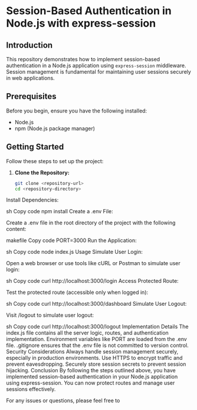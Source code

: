 # Session-Based Authentication in Node.js with express-session

## Introduction

This repository demonstrates how to implement session-based authentication in a Node.js application using `express-session` middleware. Session management is fundamental for maintaining user sessions securely in web applications.

## Prerequisites

Before you begin, ensure you have the following installed:

- Node.js
- npm (Node.js package manager)

## Getting Started

Follow these steps to set up the project:

1. **Clone the Repository:**

   ```sh
   git clone <repository-url>
   cd <repository-directory>

Install Dependencies:

sh
Copy code
npm install
Create a .env File:

Create a .env file in the root directory of the project with the following content:

makefile
Copy code
PORT=3000
Run the Application:

sh
Copy code
node index.js
Usage
Simulate User Login:

Open a web browser or use tools like cURL or Postman to simulate user login:

sh
Copy code
curl http://localhost:3000/login
Access Protected Route:

Test the protected route (accessible only when logged in):

sh
Copy code
curl http://localhost:3000/dashboard
Simulate User Logout:

Visit /logout to simulate user logout:

sh
Copy code
curl http://localhost:3000/logout
Implementation Details
The index.js file contains all the server logic, routes, and authentication implementation.
Environment variables like PORT are loaded from the .env file.
.gitignore ensures that the .env file is not committed to version control.
Security Considerations
Always handle session management securely, especially in production environments.
Use HTTPS to encrypt traffic and prevent eavesdropping.
Securely store session secrets to prevent session hijacking.
Conclusion
By following the steps outlined above, you have implemented session-based authentication in your Node.js application using express-session. You can now protect routes and manage user sessions effectively.

For any issues or questions, please feel free to 